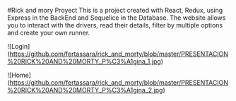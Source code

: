 #Rick and mory Proyect 
This is a project created with React, Redux, using Express in the BackEnd and Sequelice in the Database. The website allows you to interact with the drivers, read their details, filter by multiple options and create your own runner.

![Login] (https://github.com/fertassara/rick_and_morty/blob/master/PRESENTACION%20RICK%20AND%20MORTY_P%C3%A1gina_1.jpg)

![Home] (https://github.com/fertassara/rick_and_morty/blob/master/PRESENTACION%20RICK%20AND%20MORTY_P%C3%A1gina_2.jpg)
